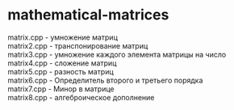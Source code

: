 # mathematical-matrices

matrix.cpp - умножение матриц  
matrix2.cpp - транспонирование матриц  
matrix3.cpp - умножение каждого элемента матрицы на число  
matrix4.cpp - сложение матриц  
matrix5.cpp - разность матриц  
matrix6.cpp - Определитель второго и третьего порядка  
matrix7.cpp - Минор в матрице  
matrix8.cpp - алгеброическое дополнение  

